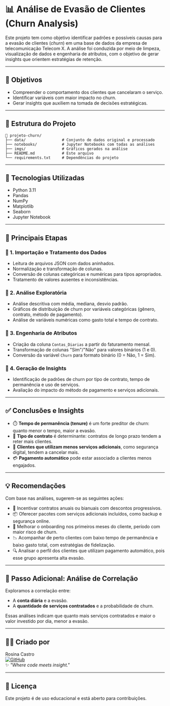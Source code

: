 # 📊 Análise de Evasão de Clientes (Churn Analysis)

Este projeto tem como objetivo identificar padrões e possíveis causas para a evasão de clientes (*churn*) em uma base de dados da empresa de telecomunicação Telecom X. A análise foi conduzida por meio de limpeza, visualização de dados e engenharia de atributos, com o objetivo de gerar insights que orientem estratégias de retenção.

---

## 🧠 Objetivos

- Compreender o comportamento dos clientes que cancelaram o serviço.
- Identificar variáveis com maior impacto no churn.
- Gerar insights que auxiliem na tomada de decisões estratégicas.

---

## 📂 Estrutura do Projeto

```
📁 projeto-churn/
├── data/                # Conjunto de dados original e processado
├── notebooks/           # Jupyter Notebooks com todas as análises
├── imgs/                # Gráficos gerados na análise
├── README.md            # Este arquivo
└── requirements.txt     # Dependências do projeto
```

---

## 🔧 Tecnologias Utilizadas

- Python 3.11
- Pandas
- NumPy
- Matplotlib
- Seaborn
- Jupyter Notebook

---

## 📌 Principais Etapas

### 🔹 1. Importação e Tratamento dos Dados

- Leitura de arquivos JSON com dados aninhados.
- Normalização e transformação de colunas.
- Conversão de colunas categóricas e numéricas para tipos apropriados.
- Tratamento de valores ausentes e inconsistências.

### 🔹 2. Análise Exploratória

- Análise descritiva com média, mediana, desvio padrão.
- Gráficos de distribuição de churn por variáveis categóricas (gênero, contrato, método de pagamento).
- Análise de variáveis numéricas como gasto total e tempo de contrato.

### 🔹 3. Engenharia de Atributos

- Criação da coluna `Contas_Diarias` a partir do faturamento mensal.
- Transformação de colunas "Sim"/"Não" para valores binários (1 e 0).
- Conversão da variável `Churn` para formato binário (0 = Não, 1 = Sim).

### 🔹 4. Geração de Insights

- Identificação de padrões de churn por tipo de contrato, tempo de permanência e uso de serviços.
- Avaliação do impacto do método de pagamento e serviços adicionais.

---

## ✅ Conclusões e Insights

- ⏱️ **Tempo de permanência (tenure)** é um forte preditor de churn: quanto menor o tempo, maior a evasão.
- 📄 **Tipo de contrato** é determinante: contratos de longo prazo tendem a reter mais clientes.
- 🔐 **Clientes que utilizam menos serviços adicionais**, como segurança digital, tendem a cancelar mais.
- 💳 **Pagamento automático** pode estar associado a clientes menos engajados.

---

## 💡 Recomendações

Com base nas análises, sugerem-se as seguintes ações:

- 🎯 Incentivar contratos anuais ou bianuais com descontos progressivos.
- 📦 Oferecer pacotes com serviços adicionais incluídos, como backup e segurança online.
- 👋 Melhorar o onboarding nos primeiros meses do cliente, período com maior risco de churn.
- 📉 Acompanhar de perto clientes com baixo tempo de permanência e baixo gasto total, com estratégias de fidelização.
- 🔍 Analisar o perfil dos clientes que utilizam pagamento automático, pois esse grupo apresenta alta evasão.

---

## 🧪 Passo Adicional: Análise de Correlação

Exploramos a correlação entre:

- A **conta diária** e a evasão.
- A **quantidade de serviços contratados** e a probabilidade de churn.

Essas análises indicam que quanto mais serviços contratados e maior o valor investido por dia, menor a evasão.

---

## 👩‍💻 Criado por

Rosina Castro  
[![GitHub](https://img.shields.io/badge/GitHub-rosinacastro-blue?logo=github)](https://github.com/rosinacastro)  
✨ *"Where code meets insight."*

---

## 📌 Licença

Este projeto é de uso educacional e está aberto para contribuições.
